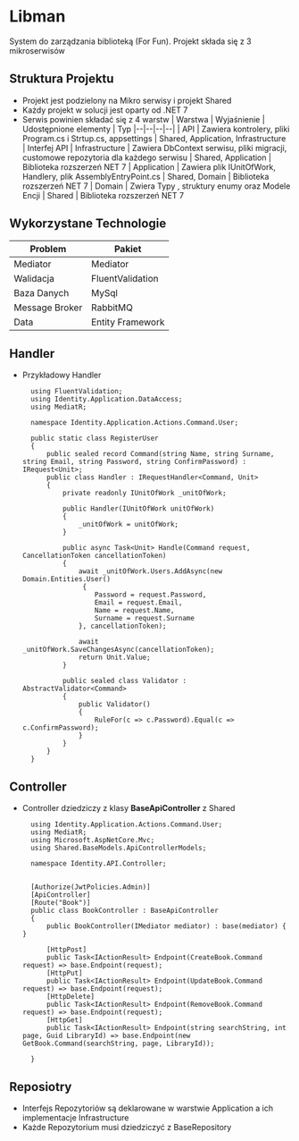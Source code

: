 
# Libman
System do zarządzania biblioteką (For Fun). Projekt składa się z 3 mikroserwisów 
## Struktura Projektu 
 - Projekt jest podzielony na Mikro serwisy i projekt Shared
 - Każdy projekt w solucji jest oparty od .NET 7
 - Serwis powinien  składać się z 4 warstw
	| Warstwa  |  Wyjaśnienie  |  Udostępnione elementy | Typ
	|--|--|--|--| 
	| API | Zawiera kontrolery, pliki Program.cs i Strtup.cs, appsettings | Shared, Application, Infrastructure | Interfej API 
	| Infrastructure | Zawiera DbContext serwisu, pliki migracji, customowe repozytoria dla każdego serwisu | Shared, Application | Biblioteka rozszerzeń NET 7
	| Application | Zawiera plik IUnitOfWork, Handlery, plik AssemblyEntryPoint.cs | Shared, Domain | Biblioteka rozszerzeń NET 7
	| Domain | Zwiera Typy , struktury enumy oraz Modele Encji | Shared | Biblioteka rozszerzeń NET 7


## Wykorzystane Technologie
| Problem | Pakiet |
|---|---|
| Mediator | Mediator |
| Walidacja | FluentValidation |
| Baza Danych | MySql | 
| Message Broker | RabbitMQ |
| Data | Entity Framework |

## Handler

- Przykładowy Handler
	
        using FluentValidation;  
	    using Identity.Application.DataAccess;  
	    using MediatR;  
      
	    namespace Identity.Application.Actions.Command.User;  
      
	    public static class RegisterUser  
	    {  
		    public sealed record Command(string Name, string Surname, string Email, string Password, string ConfirmPassword) : 	IRequest<Unit>;  
	        public class Handler : IRequestHandler<Command, Unit>  
		    {  
	            private readonly IUnitOfWork _unitOfWork;  
      
	            public Handler(IUnitOfWork unitOfWork)  
	            {  
	                _unitOfWork = unitOfWork;  
	            }  
      
	            public async Task<Unit> Handle(Command request, CancellationToken cancellationToken)  
	            {  
	                await _unitOfWork.Users.AddAsync(new Domain.Entities.User()  
				     {  
	                    Password = request.Password,  
	                    Email = request.Email,  
	                    Name = request.Name,  
	                    Surname = request.Surname  
	                }, cancellationToken);  
                  
	                await _unitOfWork.SaveChangesAsync(cancellationToken);  
	                return Unit.Value;  
		        }	  
      
	            public sealed class Validator : AbstractValidator<Command>  
		        {  
	                public Validator()  
	                {  
	                    RuleFor(c => c.Password).Equal(c => c.ConfirmPassword);  
	                }  
	            }  
	        }  
	    }

## Controller 
- Controller dziedziczy z klasy **BaseApiController** z Shared


		using Identity.Application.Actions.Command.User;  
		using MediatR;  
		using Microsoft.AspNetCore.Mvc;  
		using Shared.BaseModels.ApiControllerModels;  
  
		namespace Identity.API.Controller;  
  

		[Authorize(JwtPolicies.Admin)]
		[ApiController]
		[Route("Book")]
		public class BookController : BaseApiController
		{
		    public BookController(IMediator mediator) : base(mediator) { }
		    
		    [HttpPost]
		    public Task<IActionResult> Endpoint(CreateBook.Command request) => base.Endpoint(request);        
		    [HttpPut]
		    public Task<IActionResult> Endpoint(UpdateBook.Command request) => base.Endpoint(request);        
		    [HttpDelete]
		    public Task<IActionResult> Endpoint(RemoveBook.Command request) => base.Endpoint(request);    
		    [HttpGet]
		    public Task<IActionResult> Endpoint(string searchString, int page, Guid LibraryId) => base.Endpoint(new GetBook.Command(searchString, page, LibraryId));    
		    
		}



## Reposiotry

- Interfejs Repozytoriów są deklarowane w warstwie Application a ich implementacje Infrastructure
- Każde Repozytorium musi dziedziczyć z BaseRepository<TEntity>

